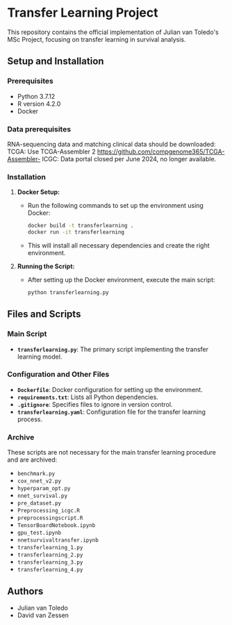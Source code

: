 # Transfer Learning Project

This repository contains the official implementation of Julian van Toledo's MSc Project, focusing on transfer learning in survival analysis.

## Setup and Installation

### Prerequisites
- Python 3.7.12
- R version 4.2.0
- Docker

### Data prerequisites
RNA-sequencing data and matching clinical data should be downloaded:
   TCGA: Use TCGA-Assembler 2 https://github.com/compgenome365/TCGA-Assembler-
   ICGC: Data portal closed per June 2024, no longer available.

### Installation
1. **Docker Setup:**
   - Run the following commands to set up the environment using Docker:
     ```bash
     docker build -t transferlearning .
     docker run -it transferlearning
     ```
   - This will install all necessary dependencies and create the right environment.

2. **Running the Script:**
   - After setting up the Docker environment, execute the main script:
     ```bash
     python transferlearning.py
     ```

## Files and Scripts

### Main Script
- **`transferlearning.py`**: The primary script implementing the transfer learning model.

### Configuration and Other Files
- **`Dockerfile`**: Docker configuration for setting up the environment.
- **`requirements.txt`**: Lists all Python dependencies.
- **`.gitignore`**: Specifies files to ignore in version control.
- **`transferlearning.yaml`**: Configuration file for the transfer learning process.

### Archive
These scripts are not necessary for the main transfer learning procedure and are archived:
- `benchmark.py`
- `cox_nnet_v2.py`
- `hyperparam_opt.py`
- `nnet_survival.py`
- `pre_dataset.py`
- `Preprocessing_icgc.R`
- `preprocessingscript.R`
- `TensorBoardNotebook.ipynb`
- `gpu_test.ipynb`
- `nnetsurvivaltransfer.ipynb`
- `transferlearning_1.py`
- `transferlearning_2.py`
- `transferlearning_3.py`
- `transferlearning_4.py`

## Authors
- Julian van Toledo
- David van Zessen
